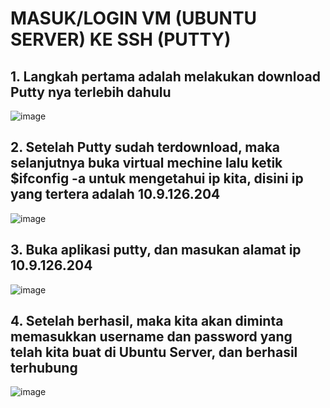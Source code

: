 # MASUK/LOGIN VM (UBUNTU SERVER) KE SSH (PUTTY)

## 1.	Langkah pertama adalah melakukan download Putty nya terlebih dahulu
![image](https://github.com/ArifAwantara/Muhammad-Arif-Abdillah_09011182126008_PP_SK5B/assets/94221079/1e91b74b-372c-4f58-897b-64d68dfdc929)

## 2.	Setelah Putty sudah terdownload, maka selanjutnya buka virtual mechine lalu ketik $ifconfig -a untuk mengetahui ip kita, disini ip yang tertera adalah 10.9.126.204
![image](https://github.com/ArifAwantara/Muhammad-Arif-Abdillah_09011182126008_PP_SK5B/assets/94221079/bdef84bd-ce2d-4426-816f-9f490a5bc1c0)

## 3.	Buka aplikasi putty, dan masukan alamat ip 10.9.126.204
![image](https://github.com/ArifAwantara/Muhammad-Arif-Abdillah_09011182126008_PP_SK5B/assets/94221079/e18c6207-1d20-4959-9521-9e38e92096ea)

## 4.	Setelah berhasil, maka kita akan diminta memasukkan username dan password yang telah kita buat di Ubuntu Server, dan berhasil terhubung
![image](https://github.com/ArifAwantara/Muhammad-Arif-Abdillah_09011182126008_PP_SK5B/assets/94221079/b2419977-18ea-4399-aa45-5eb3ef373387)
